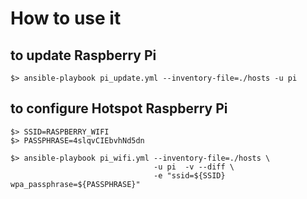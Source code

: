 # How to use it


## to update Raspberry Pi

````
$> ansible-playbook pi_update.yml --inventory-file=./hosts -u pi
````


## to configure Hotspot Raspberry Pi


````
$> SSID=RASPBERRY_WIFI
$> PASSPHRASE=4slqvCIEbvhNd5dn

$> ansible-playbook pi_wifi.yml --inventory-file=./hosts \
                                -u pi  -v --diff \
                                -e "ssid=${SSID} wpa_passphrase=${PASSPHRASE}"
````
